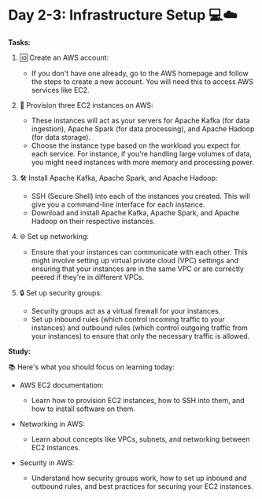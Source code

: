# Day 2-3: Infrastructure Setup 💻☁️

**Tasks:**

1. 🆔 Create an AWS account:
   - If you don't have one already, go to the AWS homepage and follow the steps to create a new account. You will need this to access AWS services like EC2.

2. 🚀 Provision three EC2 instances on AWS:
   - These instances will act as your servers for Apache Kafka (for data ingestion), Apache Spark (for data processing), and Apache Hadoop (for data storage). 
   - Choose the instance type based on the workload you expect for each service. For instance, if you're handling large volumes of data, you might need instances with more memory and processing power.

3. 🛠 Install Apache Kafka, Apache Spark, and Apache Hadoop:
   - SSH (Secure Shell) into each of the instances you created. This will give you a command-line interface for each instance.
   - Download and install Apache Kafka, Apache Spark, and Apache Hadoop on their respective instances.

4. 🌐 Set up networking:
   - Ensure that your instances can communicate with each other. This might involve setting up virtual private cloud (VPC) settings and ensuring that your instances are in the same VPC or are correctly peered if they're in different VPCs.

5. 🔒 Set up security groups:
   - Security groups act as a virtual firewall for your instances. 
   - Set up inbound rules (which control incoming traffic to your instances) and outbound rules (which control outgoing traffic from your instances) to ensure that only the necessary traffic is allowed.

**Study:**

📚 Here's what you should focus on learning today:

- AWS EC2 documentation:
  - Learn how to provision EC2 instances, how to SSH into them, and how to install software on them.

- Networking in AWS:
  - Learn about concepts like VPCs, subnets, and networking between EC2 instances.

- Security in AWS:
  - Understand how security groups work, how to set up inbound and outbound rules, and best practices for securing your EC2 instances.
